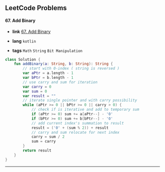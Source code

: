 ## LeetCode Problems



#### 67. Add Binary

- **link**  [67. Add Binary](https://leetcode.com/problems/add-binary/description/)

- **lang**  `kotlin` 
- **tags**  `Math` `String` `Bit Manipulation`

```kotlin
class Solution {
    fun addBinary(a: String, b: String): String {
        // start with 0-index ( string is reversed )
        var aPtr = a.length - 1
        var bPtr = b.length - 1
        // use carry and sum for iteration
        var carry = 0
        var sum = 0
        var result = ""
        // iterate single pointer and with carry possibility
        while (aPtr >= 0 || bPtr >= 0 || carry > 0) {
            // check if is iterative and add to temporary sum
            if (aPtr >= 0) sum += a[aPtr--] - '0'
            if (bPtr >= 0) sum += b[bPtr--] - '0'
            // add current index's summation to result
            result = ('0' + (sum % 2)) + result
            // carry and sum relocate for next index
            carry = sum / 2
            sum = carry
        }
        return result
    }
}
```

---

